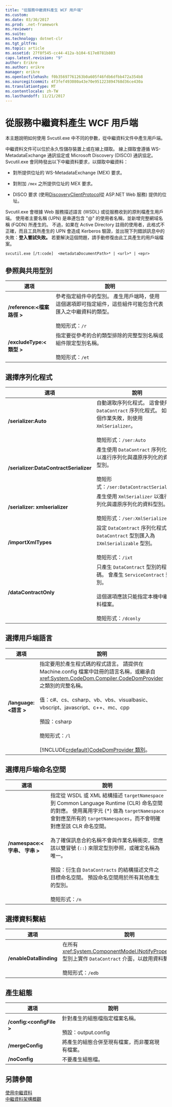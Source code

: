 ```yaml
---
title: "從服務中繼資料產生 WCF 用戶端"
ms.custom: 
ms.date: 03/30/2017
ms.prod: .net-framework
ms.reviewer: 
ms.suite: 
ms.technology: dotnet-clr
ms.tgt_pltfrm: 
ms.topic: article
ms.assetid: 27f8f545-cc44-412a-b104-617e0781b803
caps.latest.revision: "9"
author: Erikre
ms.author: erikre
manager: erikre
ms.openlocfilehash: f0b35697761263b0a605f46fdb6dfbb472a354b8
ms.sourcegitcommit: 4f3fef493080a43e70e951223894768d36ce430a
ms.translationtype: MT
ms.contentlocale: zh-TW
ms.lasthandoff: 11/21/2017
---
```

# <a name="generating-a-wcf-client-from-service-metadata"></a>從服務中繼資料產生 WCF 用戶端
本主題說明如何使用 Svcutil.exe 中不同的參數，從中繼資料文件中產生用戶端。  
  
 中繼資料文件可以位於永久性儲存裝置上或在線上擷取。 線上擷取會遵循 WS-MetadataExchange 通訊協定或 Microsoft Discovery (DISCO) 通訊協定。 Svcutil.exe 會同時發出以下中繼資料要求，以擷取中繼資料：  
  
-   對所提供位址的 WS-MetadataExchange (MEX) 要求。  
  
-   對附加 `/mex` 之所提供位址的 MEX 要求。  
  
-   DISCO 要求 (使用[DiscoveryClientProtocol](http://go.microsoft.com/fwlink/?LinkId=94777)從 ASP.NET Web 服務) 提供的位址。  
  
 Svcutil.exe 會根據 Web 服務描述語言 (WSDL) 或從服務收到的原則檔產生用戶端。 使用者主要名稱 (UPN) 是串連包含 "@" 的使用者名稱，並新增完整網域名稱 (FQDN) 所產生的。 不過，如果在 Active Directory 註冊的使用者，此格式不正確，而且工具所產生的 UPN 會造成 Kerberos 驗證，並出現下列錯誤訊息中的失敗：**登入嘗試失敗。** 若要解決這個問題，請手動修復由此工具產生的用戶端檔案。  
  
```  
svcutil.exe [/t:code]  <metadataDocumentPath>* | <url>* | <epr>  
```  
  
## <a name="referencing-and-sharing-types"></a>參照與共用型別  
  
|選項|說明|  
|------------|-----------------|  
|**/reference:\<檔案路徑 >**|參考指定組件中的型別。 產生用戶端時，使用這個選項即可指定組件，這些組件可能包含代表匯入之中繼資料的類型。<br /><br /> 簡短形式：`/r`|  
|**/excludeType:\<類型 >**|指定要從參考的合約類型排除的完整型別名稱或組件限定型別名稱。<br /><br /> 簡短形式：`/et`|  
  
## <a name="choosing-a-serializer"></a>選擇序列化程式  
  
|選項|說明|  
|------------|-----------------|  
|**/serializer:Auto**|自動選取序列化程式。 這會使用 `DataContract` 序列化程式。 如果這個作業失敗，則使用 `XmlSerializer`。<br /><br /> 簡短形式：`/ser:Auto`|  
|**/serializer:DataContractSerializer**|產生使用 `DataContract` 序列化程式以進行序列化與還原序列化的資料型別。<br /><br /> 簡短形式：`/ser:DataContractSerializer`|  
|**/serializer: xmlserializer**|產生使用 `XmlSerializer` 以進行序列化與還原序列化的資料型別。<br /><br /> 簡短形式：`/ser:XmlSerializer`|  
|**/importXmlTypes**|設定 `DataContract` 序列化程式將非 `DataContract` 型別匯入為 `IXmlSerializable` 型別。<br /><br /> 簡短形式：`/ixt`|  
|**/dataContractOnly**|只產生 `DataContract` 型別的程式碼。 會產生 `ServiceContract` 型別。<br /><br /> 這個選項應該只能指定本機中繼資料檔案。<br /><br /> 簡短形式：`/dconly`|  
  
## <a name="choosing-a-language-for-the-client"></a>選擇用戶端語言  
  
|選項|說明|  
|------------|-----------------|  
|**/language:\<語言 >**|指定要用於產生程式碼的程式語言。 請提供在 Machine.config 檔案中註冊的語言名稱，或繼承自 <xref:System.CodeDom.Compiler.CodeDomProvider> 之類別的完整名稱。<br /><br /> 值：c#、cs、csharp、vb、vbs、visualbasic、vbscript、javascript、c++、mc、cpp<br /><br /> 預設：csharp<br /><br /> 簡短形式：`/l`<br /><br /> [!INCLUDE[crdefault](../../../../includes/crdefault-md.md)][CodeDomProvider 類別](http://go.microsoft.com/fwlink/?LinkId=94778)。|  
  
## <a name="choosing-a-namespace-for-the-client"></a>選擇用戶端命名空間  
  
|選項|說明|  
|------------|-----------------|  
|**/namespace:\<字串、 字串 >**|指定從 WSDL 或 XML 結構描述 `targetNamespace` 到 Common Language Runtime (CLR) 命名空間的對應。 使用萬用字元 (*) 做為 `targetNamespace` 會對應至所有的 `targetNamespaces`，而不會明確對應至該 CLR 命名空間。<br /><br /> 為了確保訊息合約名稱不會與作業名稱衝突，您應該以雙冒號 (`::`) 來限定型別參照，或確定名稱為唯一。<br /><br /> 預設：衍生自 `DataContracts` 的結構描述文件之目標命名空間。 預設命名空間用於所有其他產生的型別。<br /><br /> 簡短形式：`/n`|  
  
## <a name="choosing-a-data-binding"></a>選擇資料繫結  
  
|選項|說明|  
|------------|-----------------|  
|**/enableDataBinding**|在所有 <xref:System.ComponentModel.INotifyPropertyChanged> 型別上實作 `DataContract` 介面，以啟用資料繫結。<br /><br /> 簡短形式：`/edb`|  
  
## <a name="generating-configuration"></a>產生組態  
  
|選項|說明|  
|------------|-----------------|  
|**/config:\<configFile >**|針對產生的組態檔指定檔案名稱。<br /><br /> 預設：output.config|  
|**/mergeConfig**|將產生的組態合併至現有檔案，而非覆寫現有檔案。|  
|**/noConfig**|不要產生組態檔。|  
  
## <a name="see-also"></a>另請參閱  
 [使用中繼資料](../../../../docs/framework/wcf/feature-details/using-metadata.md)  
 [中繼資料架構概觀](../../../../docs/framework/wcf/feature-details/metadata-architecture-overview.md)
